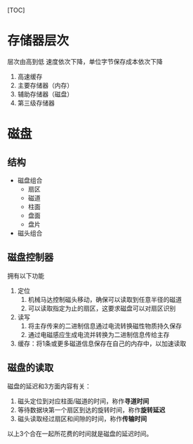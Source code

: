 [TOC]

# 存储器层次
层次由高到低 速度依次下降，单位字节保存成本依次下降
1. 高速缓存
2. 主要存储器（内存）
3. 辅助存储器（磁盘）
4. 第三级存储器

# 磁盘
## 结构
- 磁盘组合
  - 扇区
  - 磁道
  - 柱面
  - 盘面
  - 盘片
- 磁头组合

## 磁盘控制器
拥有以下功能
1. 定位
   1. 机械马达控制磁头移动，确保可以读取到任意半径的磁道
   2. 可以读取指定为止的扇区，这要求磁盘可以对扇区识别
2. 读写
   1. 将主存传来的二进制信息通过电流转换磁性物质持久保存
   2. 通过电磁感应生成电流并转换为二进制信息传给主存
3. 缓存：将1条或更多磁道信息保存在自己的内存中，以加速读取

## 磁盘的读取
磁盘的延迟和3方面内容有关：
1. 磁头定位到对应柱面/磁道的时间，称作**寻道时间**
2. 等待数据块第一个扇区到达的旋转时间，称作**旋转延迟**
3. 磁头读取经过扇区和间隙的时间，称作**传输时间**

以上3个合在一起所花费的时间就是磁盘的延迟时间。
